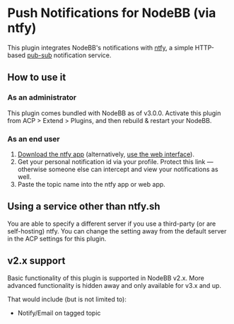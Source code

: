 # Push Notifications for NodeBB (via ntfy)

This plugin integrates NodeBB's notifications with [ntfy](https://ntfy.sh/), a simple HTTP-based [pub-sub](https://en.wikipedia.org/wiki/Publish%E2%80%93subscribe_pattern) notification service.

## How to use it

### As an administrator

This plugin comes bundled with NodeBB as of v3.0.0.
Activate this plugin from ACP > Extend > Plugins, and then rebuild & restart your NodeBB.

### As an end user

1. [Download the ntfy app](https://docs.ntfy.sh/subscribe/phone/) (alternatively, [use the web interface](https://ntfy.sh/app)).
1. Get your personal notification id via your profile. Protect this link — otherwise someone else can intercept and view your notifications as well.
1. Paste the topic name into the ntfy app or web app.

## Using a service other than ntfy.sh

You are able to specify a different server if you use a third-party (or are self-hosting) ntfy.
You can change the setting away from the default server in the ACP settings for this plugin.

## v2.x support

Basic functionality of this plugin is supported in NodeBB v2.x.
More advanced functionality is hidden away and only available for v3.x and up.

That would include (but is not limited to):

* Notify/Email on tagged topic